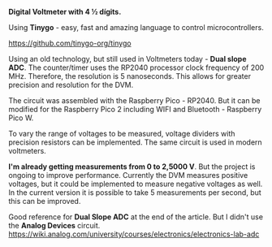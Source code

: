**Digital Voltmeter with 4 ½ dígits.**

Using **Tinygo** - easy, fast and amazing language to control microcontrollers. 

https://github.com/tinygo-org/tinygo

Using an old technology, but still used in Voltmeters today - **Dual slope ADC**.
The counter/timer uses the RP2040 processor clock frequency of 200 MHz. 
Therefore, the resolution is 5 nanoseconds. This allows for greater precision and resolution for the DVM.

The circuit was assembled with the Raspberry Pico - RP2040. 
But it can be modified for the Raspberry Pico 2 including WIFI and Bluetooth - Raspberry Pico W.

To vary the range of voltages to be measured, voltage dividers with precision resistors can be implemented. 
The same circuit is used in modern voltmeters.

**I'm already getting measurements from 0 to 2,5000 V**. But the project is ongoing to improve performance.
Currently the DVM measures positive voltages, but it could be implemented to measure negative voltages as well.
In the current version it is possible to take 5 measurements per second, but this can be improved.

Good reference for **Dual Slope ADC** at the end of the article. But I didn't use the **Analog Devices** circuit.
https://wiki.analog.com/university/courses/electronics/electronics-lab-adc


